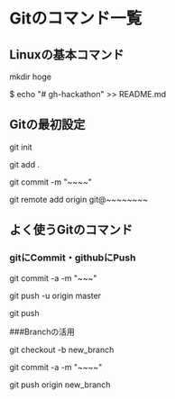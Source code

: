 # Gitのコマンド一覧

## Linuxの基本コマンド

mkdir hoge

$ echo "# gh-hackathon" >> README.md

## Gitの最初設定

git init

git add .

git commit -m "~~~~"

git remote add origin git@~~~~~~~~

## よく使うGitのコマンド

### gitにCommit・githubにPush
git commit -a -m "~~~"

git push -u origin master

git push

###Branchの活用

git checkout -b new_branch

git commit -a -m "~~~~"

git push origin new_branch